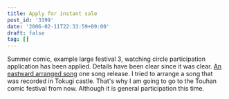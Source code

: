 ```yaml
---
title: Apply for instant sale
post_id: '3399'
date: '2006-02-11T22:33:59+09:00'
draft: false
tag: []
---
```


Summer comic, example large festival 3, watching circle participation application has been applied. Details have been clear since it was clear. [An eastward arranged song](/3398) one song release. I tried to arrange a song that was recorded in Tokugi castle. That's why I am going to go to the Touhan comic festival from now. Although it is general participation this time.